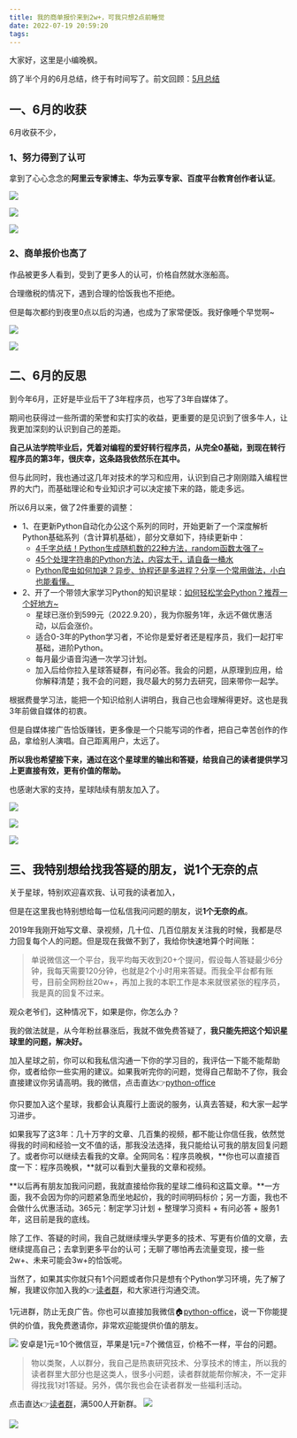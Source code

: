 ```yaml
---
title: 我的商单报价来到2w+，可我只想2点前睡觉
date: 2022-07-19 20:59:20
tags:
---
```




大家好，这里是小编晚枫。

鸽了半个月的6月总结，终于有时间写了。前文回顾：[5月总结](https://mp.weixin.qq.com/s/11MqikWNnygtrs6sQdusWA)

## 一、6月的收获

6月收获不少，

### 1、努力得到了认可
拿到了心心念念的**阿里云专家博主、华为云享专家、百度平台教育创作者认证**。

![](https://www.python-office.com/api/img-cdn/wanfeng/python-star-group/20220719/ali.jpg)

![](https://www.python-office.com/api/img-cdn/wanfeng/python-star-group/20220719/huawei.png)

![](https://www.python-office.com/api/img-cdn/wanfeng/python-star-group/20220719/baijia.jpg)

### 2、商单报价也高了

作品被更多人看到，受到了更多人的认可，价格自然就水涨船高。

合理缴税的情况下，遇到合理的恰饭我也不拒绝。

但是每次都约到夜里0点以后的沟通，也成为了家常便饭。我好像睡个早觉啊~

![](https://www.python-office.com/api/img-cdn/wanfeng/python-star-group/20220719/baojia.jpg)

![](https://www.python-office.com/api/img-cdn/wanfeng/python-star-group/20220719/jia-001.jpg)

## 二、6月的反思

到今年6月，正好是毕业后干了3年程序员，也写了3年自媒体了。

期间也获得过一些所谓的荣誉和实打实的收益，更重要的是见识到了很多牛人，让我更加深刻的认识到自己的差距。

**自己从法学院毕业后，凭着对编程的爱好转行程序员，从完全0基础，到现在转行程序员的第3年，很庆幸，这条路我依然乐在其中。**

但与此同时，我也通过这几年对技术的学习和应用，认识到自己才刚刚踏入编程世界的大门，而基础理论和专业知识才可以决定接下来的路，能走多远。

所以6月以来，做了2件重要的调整：
- 1、在更新Python自动化办公这个系列的同时，开始更新了一个深度解析Python基础系列（含计算机基础），部分文章如下，持续更新中：
  - [4千字总结！Python生成随机数的22种方法，random函数太强了~](https://mp.weixin.qq.com/s/l6Tq3QtkFPOdj4SdYJCPcg)
  - [45个处理字符串的Python方法，内容太干，请自备一桶水](https://mp.weixin.qq.com/s/z88Ykzj4xjdYTMyhcnotjw)
  - [Python爬虫如何加速？异步、协程还是多进程？分享一个常用做法，小白也能看懂。](https://mp.weixin.qq.com/s/naH7d4emsUOTy3zO5bv97g)
- 2、开了一个带领大家学习Python的知识星球：[如何轻松学会Python？推荐一个好地方~](https://mp.weixin.qq.com/s/nNhFPD-xNsp2QvFc6HWLNQ)
  - 星球已涨价到599元（2022.9.20），我为你服务1年，永远不做优惠活动，以后会涨价。
  - 适合0-3年的Python学习者，不论你是爱好者还是程序员，我们一起打牢基础，进阶Python。
  - 每月最少语音沟通一次学习计划。
  - 加入后给你拉入星球答疑群，有问必答。我会的问题，从原理到应用，给你解释清楚；我不会的问题，我尽最大的努力去研究，回来带你一起学。


根据费曼学习法，能把一个知识给别人讲明白，我自己也会理解得更好。这也是我3年前做自媒体的初衷。

但是自媒体接广告恰饭赚钱，更多像是一个只能写词的作者，把自己幸苦创作的作品，拿给别人演唱。自己距离用户，太远了。

**所以我也希望接下来，通过在这个星球里的输出和答疑，给我自己的读者提供学习上更直接有效，更有价值的帮助。**

也感谢大家的支持，星球陆续有朋友加入了。

![](https://www.python-office.com/api/img-cdn/wanfeng/python-star-group/20220719/dayi-001.jpg)

![](https://www.python-office.com/api/img-cdn/wanfeng/python-star-group/20220719/dayi-02.jpg)

![](https://www.python-office.com/api/img-cdn/wanfeng/python-star-group/20220719/dayi-003.jpg)

## 三、我特别想给找我答疑的朋友，说1个无奈的点

关于星球，特别欢迎喜欢我、认可我的读者加入，

但是在这里我也特别想给每一位私信我问问题的朋友，说**1个无奈的点**。

2019年我刚开始写文章、录视频，几十位、几百位朋友关注我的时候，我都是尽力回复每个人的问题。但是现在我做不到了，我给你快速地算个时间账：

> 单说微信这一个平台，我平均每天收到20+个提问，假设每人答疑最少6分钟，我每天需要120分钟，也就是2个小时用来答疑。而我全平台都有账号，目前全网粉丝20w+，再加上我的本职工作是本来就很紧张的程序员，我是真的回复不过来。

观众老爷们，这种情况下，如果是你，你怎么办？

我的做法就是，从今年粉丝暴涨后，我就不做免费答疑了，**我只能先把这个知识星球里的问题，解决好。**


加入星球之前，你可以和我私信沟通一下你的学习目的，我评估一下能不能帮助你，或者给你一些实用的建议。如果我听完你的问题，觉得自己帮助不了你，我会直接建议你另请高明。我的微信，点击直达👉[python-office](http://www.python4office.cn/wechat-qrcode/)

你只要加入这个星球，我都会认真履行上面说的服务，认真去答疑，和大家一起学习进步。

如果我写了这3年：几十万字的文章、几百集的视频，都不能让你信任我，依然觉得我的时间和经验一文不值的话，那我没法选择，我只能给认可我的朋友回复问题了。或者你可以继续去看我的文章。全网同名：程序员晚枫，**你也可以直接百度一下：程序员晚枫，**就可以看到大量我的文章和视频。


**以后再有朋友加我问问题，我就直接给你我的星球二维码和这篇文章。**一方面，我不会因为你的问题紧急而坐地起价，我的时间明码标价；另一方面，我也不会做什么优惠活动。365元：制定学习计划 + 整理学习资料 + 有问必答 + 服务1年，这目前是我的底线。

除了工作、答疑的时间，我自己就继续埋头学更多的技术、写更有价值的文章，去继续提高自己；去拿到更多平台的认可；无聊了哪怕再去流量变现，接一些2w+、未来可能会3w+的恰饭呢。

当然了，如果其实你就只有1个问题或者你只是想有个Python学习环境，先了解了解，我建议你加入我的👉[读者群](https://mp.weixin.qq.com/s/0GrWWSQ8sKs-WA8WoN3Ztg?payreadticket=HPsk3SM42QLKkwlPgzoQN00eTUDy7x7I70-jcY9jIG2bWFmjZvB7r1mF10OiNSkxknfiN08&scene=1&click_id=1)，和大家进行沟通交流。

1元进群，防止无良广告。你也可以直接加我微信🏠[python-office](http://www.python4office.cn/wechat-qrcode/)，说一下你能提供的价值，我免费邀请你，非常欢迎能提供价值的朋友。

![](https://www.python-office.com/api/img-cdn/wanfeng/python-star-group/20220719/18.jpg)
安卓是1元=10个微信豆，苹果是1元=7个微信豆，价格不一样，平台的问题。

> 物以类聚，人以群分，我自己是热衷研究技术、分享技术的博主，所以我的读者群里大部分也是这类人，很多小问题，读者群就能帮你解决，不一定非得找我1对1答疑。另外，偶尔我也会在读者群发一些福利活动。

点击直达👉[读者群](https://mp.weixin.qq.com/s/0GrWWSQ8sKs-WA8WoN3Ztg?payreadticket=HPsk3SM42QLKkwlPgzoQN00eTUDy7x7I70-jcY9jIG2bWFmjZvB7r1mF10OiNSkxknfiN08&scene=1&click_id=1)，满500人开新群。
![](https://www.python-office.com/api/img-cdn/wanfeng/python-star-group/20220719/group1.jpg)

![](https://www.python-office.com/api/img-cdn/wanfeng/python-star-group/20220719/group.jpg)









